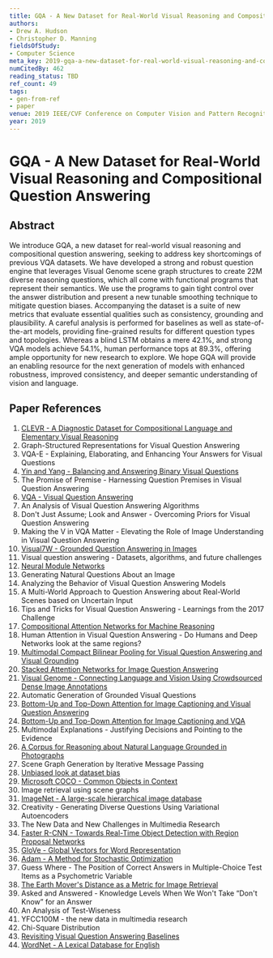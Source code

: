 ```yaml
---
title: GQA - A New Dataset for Real-World Visual Reasoning and Compositional Question Answering
authors:
- Drew A. Hudson
- Christopher D. Manning
fieldsOfStudy:
- Computer Science
meta_key: 2019-gqa-a-new-dataset-for-real-world-visual-reasoning-and-compositional-question-answering
numCitedBy: 462
reading_status: TBD
ref_count: 49
tags:
- gen-from-ref
- paper
venue: 2019 IEEE/CVF Conference on Computer Vision and Pattern Recognition (CVPR)
year: 2019
---
```


# GQA - A New Dataset for Real-World Visual Reasoning and Compositional Question Answering

## Abstract

We introduce GQA, a new dataset for real-world visual reasoning and compositional question answering, seeking to address key shortcomings of previous VQA datasets. We have developed a strong and robust question engine that leverages Visual Genome scene graph structures to create 22M diverse reasoning questions, which all come with functional programs that represent their semantics. We use the programs to gain tight control over the answer distribution and present a new tunable smoothing technique to mitigate question biases. Accompanying the dataset is a suite of new metrics that evaluate essential qualities such as consistency, grounding and plausibility. A careful analysis is performed for baselines as well as state-of-the-art models, providing fine-grained results for different question types and topologies. Whereas a blind LSTM obtains a mere 42.1%, and strong VQA models achieve 54.1%, human performance tops at 89.3%, offering ample opportunity for new research to explore. We hope GQA will provide an enabling resource for the next generation of models with enhanced robustness, improved consistency, and deeper semantic understanding of vision and language.

## Paper References

1. [CLEVR - A Diagnostic Dataset for Compositional Language and Elementary Visual Reasoning](2017-clevr-a-diagnostic-dataset-for-compositional-language-and-elementary-visual-reasoning)
2. Graph-Structured Representations for Visual Question Answering
3. VQA-E - Explaining, Elaborating, and Enhancing Your Answers for Visual Questions
4. [Yin and Yang - Balancing and Answering Binary Visual Questions](2016-yin-and-yang-balancing-and-answering-binary-visual-questions)
5. The Promise of Premise - Harnessing Question Premises in Visual Question Answering
6. [VQA - Visual Question Answering](2015-vqa-visual-question-answering)
7. An Analysis of Visual Question Answering Algorithms
8. Don't Just Assume; Look and Answer - Overcoming Priors for Visual Question Answering
9. Making the V in VQA Matter - Elevating the Role of Image Understanding in Visual Question Answering
10. [Visual7W - Grounded Question Answering in Images](2016-visual7w-grounded-question-answering-in-images)
11. Visual question answering - Datasets, algorithms, and future challenges
12. [Neural Module Networks](2016-neural-module-networks)
13. Generating Natural Questions About an Image
14. Analyzing the Behavior of Visual Question Answering Models
15. A Multi-World Approach to Question Answering about Real-World Scenes based on Uncertain Input
16. Tips and Tricks for Visual Question Answering - Learnings from the 2017 Challenge
17. [Compositional Attention Networks for Machine Reasoning](2018-compositional-attention-networks-for-machine-reasoning)
18. Human Attention in Visual Question Answering - Do Humans and Deep Networks look at the same regions?
19. [Multimodal Compact Bilinear Pooling for Visual Question Answering and Visual Grounding](2016-multimodal-compact-bilinear-pooling-for-visual-question-answering-and-visual-grounding)
20. [Stacked Attention Networks for Image Question Answering](2016-stacked-attention-networks-for-image-question-answering)
21. [Visual Genome - Connecting Language and Vision Using Crowdsourced Dense Image Annotations](2016-visual-genome-connecting-language-and-vision-using-crowdsourced-dense-image-annotations)
22. Automatic Generation of Grounded Visual Questions
23. [Bottom-Up and Top-Down Attention for Image Captioning and Visual Question Answering](2018-bottom-up-and-top-down-attention-for-image-captioning-and-visual-question-answering)
24. [Bottom-Up and Top-Down Attention for Image Captioning and VQA](2017-bottom-up-and-top-down-attention-for-image-captioning-and-vqa)
25. Multimodal Explanations - Justifying Decisions and Pointing to the Evidence
26. [A Corpus for Reasoning about Natural Language Grounded in Photographs](2019-a-corpus-for-reasoning-about-natural-language-grounded-in-photographs)
27. Scene Graph Generation by Iterative Message Passing
28. [Unbiased look at dataset bias](2011-unbiased-look-at-dataset-bias)
29. [Microsoft COCO - Common Objects in Context](2014-microsoft-coco-common-objects-in-context)
30. Image retrieval using scene graphs
31. [ImageNet - A large-scale hierarchical image database](2009-imagenet-a-large-scale-hierarchical-image-database)
32. Creativity - Generating Diverse Questions Using Variational Autoencoders
33. The New Data and New Challenges in Multimedia Research
34. [Faster R-CNN - Towards Real-Time Object Detection with Region Proposal Networks](2015-faster-r-cnn-towards-real-time-object-detection-with-region-proposal-networks)
35. [GloVe - Global Vectors for Word Representation](2014-glove-global-vectors-for-word-representation)
36. [Adam - A Method for Stochastic Optimization](2015-adam-a-method-for-stochastic-optimization)
37. Guess Where - The Position of Correct Answers in Multiple-Choice Test Items as a Psychometric Variable
38. [The Earth Mover's Distance as a Metric for Image Retrieval](2004-the-earth-mover-s-distance-as-a-metric-for-image-retrieval)
39. Asked and Answered - Knowledge Levels When We Won't Take “Don't Know” for an Answer
40. An Analysis of Test-Wiseness
41. YFCC100M - the new data in multimedia research
42. Chi-Square Distribution
43. [Revisiting Visual Question Answering Baselines](2016-revisiting-visual-question-answering-baselines)
44. [WordNet - A Lexical Database for English](1992-wordnet-a-lexical-database-for-english)
